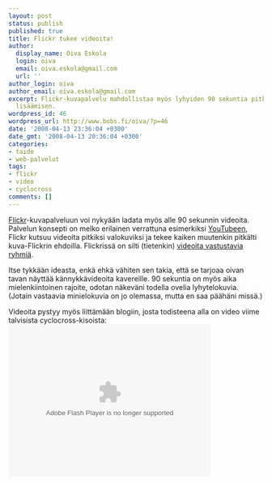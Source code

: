 ```yaml
---
layout: post
status: publish
published: true
title: Flickr tukee videoita!
author:
  display_name: Oiva Eskola
  login: oiva
  email: oiva.eskola@gmail.com
  url: ''
author_login: oiva
author_email: oiva.eskola@gmail.com
excerpt: Flickr-kuvapalvelu mahdollistaa myös lyhyiden 90 sekuntia pitkien videoiden
  lisäämisen.
wordpress_id: 46
wordpress_url: http://www.bobs.fi/oiva/?p=46
date: '2008-04-13 23:36:04 +0300'
date_gmt: '2008-04-13 20:36:04 +0300'
categories:
- taide
- web-palvelut
tags:
- flickr
- video
- cyclocross
comments: []
---
```

<p><a href="http://www.flickr.com/">Flickr</a>-kuvapalveluun voi nyky&auml;&auml;n ladata my&ouml;s alle 90 sekunnin videoita. Palvelun konsepti on melko erilainen verrattuna esimerkiksi <a href="http://www.youtube.com/">YouTubeen</a>, Flickr kutsuu videoita pitkiksi valokuviksi ja tekee kaiken muutenkin pitk&auml;lti kuva-Flickrin ehdoilla. Flickriss&auml; on silti (tietenkin) <a href="http://www.flickr.com/groups/no_video_on_flickr/pool/">videoita vastustavia ryhmi&auml;</a>.</p>
<p>Itse tykk&auml;&auml;n ideasta, enk&auml; ehk&auml; v&auml;hiten sen takia, ett&auml; se tarjoaa oivan tavan n&auml;ytt&auml;&auml; k&auml;nnykk&auml;videoita kavereille. 90 sekuntia on my&ouml;s aika mielenkiintoinen rajoite, odotan n&auml;kev&auml;ni todella ovelia lyhytelokuvia. (Jotain vastaavia minielokuvia on jo olemassa, mutta en saa p&auml;&auml;h&auml;ni miss&auml;.)</p>
<p>Videoita pystyy my&ouml;s liitt&auml;m&auml;&auml;n blogiin, josta todisteena alla on video viime talvisista cyclocross-kisoista:<br />
<object type="application/x-shockwave-flash" width="400" height="300" data="http://www.flickr.com/apps/video/stewart.swf?v=1.172" classid="clsid:D27CDB6E-AE6D-11cf-96B8-444553540000"><param name="flashvars" value="intl_lang=en-us&amp;photo_secret=ffb67efe7d&amp;photo_id=2407788781"/><param name="movie" value="http://www.flickr.com/apps/video/stewart.swf?v=1.172"/><param name="bgcolor" value="#000000"/><param name="allowFullScreen" value="true"/><embed type="application/x-shockwave-flash" src="http://www.flickr.com/apps/video/stewart.swf?v=1.172" bgcolor="#000000" allowfullscreen="true" flashvars="intl_lang=en-us&amp;photo_secret=ffb67efe7d&amp;photo_id=2407788781" height="300" width="400"/></object></p>
